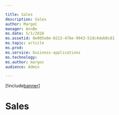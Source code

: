 ```yaml
---

title: Sales
description: Sales
author: MargoC
manager: AnnBe
ms.date: 5/1/2018
ms.assetid: 8e005e0e-0213-476e-9943-51dc4deb0c81
ms.topic: article
ms.prod: 
ms.service: business-applications
ms.technology: 
ms.author: margoc
audience: Admin

---
```


[!include[banner](../../includes/banner.md)]

#  Sales


